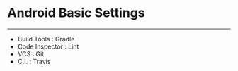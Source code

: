 # Android Basic Settings
----------

* Build Tools : Gradle
* Code Inspector : Lint
* VCS : Git
* C.I. : Travis
